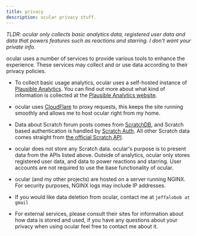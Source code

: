 ```yaml
---
title: privacy
description: ocular privacy stuff.
---
```


*TLDR: ocular only collects basic analytics data, registered user data and data that powers features such as reactions and starring. I don't want your private info.*

ocular uses a number of services to provide various tools to enhance the experience. These services may collect and or use data according to their privacy policies.

- To collect basic usage analytics, ocular uses a self-hosted instance of [Plausible Analytics](https://plausible.io). You can find out more about what kind of information is collected at the [Plausible Analytics website](https://plausible.io).

- ocular uses [CloudFlare](https://cloudflare.com) to proxy requests, this keeps the site running smoothly and allows me to host ocular right from my home.

- Data about Scratch forum posts comes from [ScratchDB](https://scratchdb.lefty.one), and Scratch based authentication is handled by [Scratch Auth](https://auth.itinerary.eu.org/). All other Scratch data comes straight from [the official Scratch API](https://github.com/llk/scratch-rest-api).

- ocular does not store any Scratch data. ocular's purpose is to present data from the APIs listed above. Outside of analytics, ocular only stores registered user data, and data to power reactions and starring. User accounts are not required to use the base functionality of ocular.

- ocular (and my other projects) are hosted on a server running NGINX. For security purposes, NGINX logs may include IP addresses.

- If you would like data deletion from ocular, contact me at `jeffalobob at gmail`

- For external services, please consult their sites for information about how data is stored and used, if you have any questions about your privacy when using ocular feel free to contact me about it.
